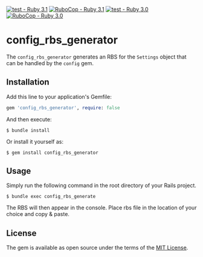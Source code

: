 [![test - Ruby 3.1](https://github.com/fugakkbn/config_rbs_generator/actions/workflows/test_ruby_3.1.yml/badge.svg)](https://github.com/fugakkbn/config_rbs_generator/actions/workflows/test_ruby_3.1.yml)
[![RuboCop - Ruby 3.1](https://github.com/fugakkbn/config_rbs_generator/actions/workflows/rubocop_ruby_3.1.yml/badge.svg)](https://github.com/fugakkbn/config_rbs_generator/actions/workflows/rubocop_ruby_3.1.yml)
[![test - Ruby 3.0](https://github.com/fugakkbn/config_rbs_generator/actions/workflows/test_ruby_3.0.yml/badge.svg)](https://github.com/fugakkbn/config_rbs_generator/actions/workflows/test_ruby_3.0.yml)
[![RuboCop - Ruby 3.0](https://github.com/fugakkbn/config_rbs_generator/actions/workflows/rubocop_ruby_3.0.yml/badge.svg)](https://github.com/fugakkbn/config_rbs_generator/actions/workflows/rubocop_ruby_3.0.yml)

# config_rbs_generator

The `config_rbs_generator` generates an RBS for the `Settings` object that can be handled by the `config` gem.

## Installation

Add this line to your application's Gemfile:

```ruby
gem 'config_rbs_generator', require: false
```

And then execute:

    $ bundle install

Or install it yourself as:

    $ gem install config_rbs_generator

## Usage

Simply run the following command in the root directory of your Rails project.

    $ bundle exec config_rbs_generate

The RBS will then appear in the console. Place rbs file in the location of your choice and copy & paste.

## License

The gem is available as open source under the terms of the [MIT License](https://opensource.org/licenses/MIT).
